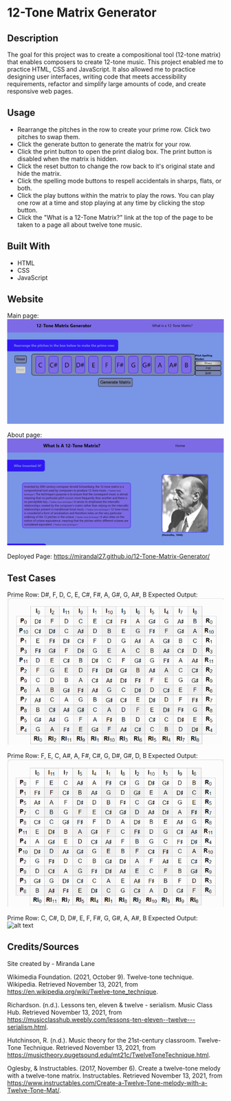 # 12-Tone Matrix Generator

## Description
The goal for this project was to create a compositional tool (12-tone matrix) that enables composers to create 12-tone music.
This project enabled me to practice HTML, CSS and JavaScript. It also allowed me to practice designing user interfaces, writing code that meets accessibility requirements, refactor and simplify large amounts of code, and create responsive web pages.  

## Usage
* Rearrange the pitches in the row to create your prime row. Click two pitches to swap them.
* Click the generate button to generate the matrix for your row.
* Click the print button to open the print dialog box.  The print button is disabled when the matrix is hidden.
* Click the reset button to change the row back to it's original state and hide the matrix.
* Click the spelling mode buttons to respell accidentals in sharps, flats, or both.
* Click the play buttons within the matrix to play the rows.  You can play one row at a time and stop playing at any time by clicking the stop button.
* Click the "What is a 12-Tone Matrix?" link at the top of the page to be taken to a page all about twelve tone music.

## Built With
* HTML
* CSS
* JavaScript

## Website
Main page:
![alt text](assets/images/generator_screenshot.png)

About page:
![alt text](assets/images/about_screenshot.png)


Deployed Page: https://mirandal27.github.io/12-Tone-Matrix-Generator/

## Test Cases
Prime Row: D#, F, D, C, E, C#, F#, A, G#, G, A#, B
Expected Output:
![alt text](assets/images/testCase1.png)

Prime Row: F, E, C, A#, A, F#, C#, G, D#, G#, D, B
Expected Output:
![alt text](assets/images/testCase2.png)

Prime Row: C, C#, D, D#, E, F, F#, G, G#, A, A#, B
Expected Output:
![alt text](assets/images.testCase3.png)

## Credits/Sources
Site created by - Miranda Lane

Wikimedia Foundation. (2021, October 9). Twelve-tone technique. Wikipedia. Retrieved November 13, 2021, from https://en.wikipedia.org/wiki/Twelve-tone_technique. 

Richardson. (n.d.). Lessons ten, eleven &amp; twelve - serialism. Music Class Hub. Retrieved November 13, 2021, from https://musicclasshub.weebly.com/lessons-ten-eleven--twelve---serialism.html. 

Hutchinson, R. (n.d.). Music theory for the 21st-century classroom. Twelve-Tone Technique. Retrieved November 13, 2021, from https://musictheory.pugetsound.edu/mt21c/TwelveToneTechnique.html. 

Oglesby, &amp; Instructables. (2017, November 6). Create a twelve-tone melody with a twelve-tone matrix. Instructables. Retrieved November 13, 2021, from https://www.instructables.com/Create-a-Twelve-Tone-melody-with-a-Twelve-Tone-Mat/. 

